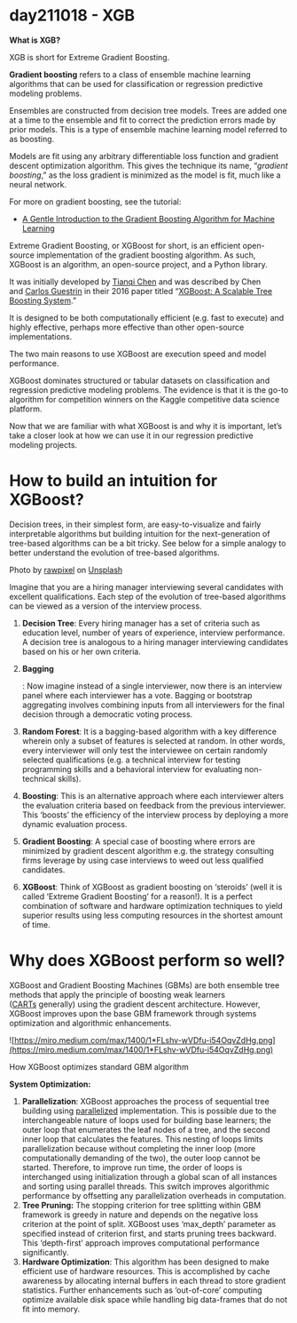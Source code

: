 # day211018 - XGB

**What is XGB?**

XGB is short for Extreme Gradient Boosting.

**Gradient boosting** refers to a class of ensemble machine learning algorithms that can be used for classification or regression predictive modeling problems.

Ensembles are constructed from decision tree models. Trees are added one at a time to the ensemble and fit to correct the prediction errors made by prior models. This is a type of ensemble machine learning model referred to as boosting.

Models are fit using any arbitrary differentiable loss function and gradient descent optimization algorithm. This gives the technique its name, “*gradient boosting*,” as the loss gradient is minimized as the model is fit, much like a neural network.

For more on gradient boosting, see the tutorial:

- [A Gentle Introduction to the Gradient Boosting Algorithm for Machine Learning](https://machinelearningmastery.com/gentle-introduction-gradient-boosting-algorithm-machine-learning/)

Extreme Gradient Boosting, or XGBoost for short, is an efficient open-source implementation of the gradient boosting algorithm. As such, XGBoost is an algorithm, an open-source project, and a Python library.

It was initially developed by [Tianqi Chen](https://www.linkedin.com/in/tianqi-chen-679a9856/) and was described by Chen and [Carlos Guestrin](https://homes.cs.washington.edu/~guestrin/index.html) in their 2016 paper titled “[XGBoost: A Scalable Tree Boosting System](https://arxiv.org/abs/1603.02754).”

It is designed to be both computationally efficient (e.g. fast to execute) and highly effective, perhaps more effective than other open-source implementations.

The two main reasons to use XGBoost are execution speed and model performance.

XGBoost dominates structured or tabular datasets on classification and regression predictive modeling problems. The evidence is that it is the go-to algorithm for competition winners on the Kaggle competitive data science platform.

Now that we are familiar with what XGBoost is and why it is important, let’s take a closer look at how we can use it in our regression predictive modeling projects.

# **How to build an intuition for XGBoost?**

Decision trees, in their simplest form, are easy-to-visualize and fairly interpretable algorithms but building intuition for the next-generation of tree-based algorithms can be a bit tricky. See below for a simple analogy to better understand the evolution of tree-based algorithms.

Photo by [rawpixel](https://unsplash.com/photos/cnseVhmbA7k?utm_source=unsplash&utm_medium=referral&utm_content=creditCopyText) on [Unsplash](https://unsplash.com/search/photos/interview?utm_source=unsplash&utm_medium=referral&utm_content=creditCopyText)

Imagine that you are a hiring manager interviewing several candidates with excellent qualifications. Each step of the evolution of tree-based algorithms can be viewed as a version of the interview process.

1. **Decision Tree**: Every hiring manager has a set of criteria such as education level, number of years of experience, interview performance. A decision tree is analogous to a hiring manager interviewing candidates based on his or her own criteria.
2. **Bagging**
    
    : Now imagine instead of a single interviewer, now there is an interview panel where each interviewer has a vote. Bagging or bootstrap aggregating involves combining inputs from all interviewers for the final decision through a democratic voting process.
    
3. **Random Forest**: It is a bagging-based algorithm with a key difference wherein only a subset of features is selected at random. In other words, every interviewer will only test the interviewee on certain randomly selected qualifications (e.g. a technical interview for testing programming skills and a behavioral interview for evaluating non-technical skills).
4. **Boosting**: This is an alternative approach where each interviewer alters the evaluation criteria based on feedback from the previous interviewer. This ‘boosts’ the efficiency of the interview process by deploying a more dynamic evaluation process.
5. **Gradient Boosting**: A special case of boosting where errors are minimized by gradient descent algorithm e.g. the strategy consulting firms leverage by using case interviews to weed out less qualified candidates.
6. **XGBoost**: Think of XGBoost as gradient boosting on ‘steroids’ (well it is called ‘Extreme Gradient Boosting’ for a reason!). It is a perfect combination of software and hardware optimization techniques to yield superior results using less computing resources in the shortest amount of time.

# **Why does XGBoost perform so well?**

XGBoost and Gradient Boosting Machines (GBMs) are both ensemble tree methods that apply the principle of boosting weak learners ([CARTs](https://www.datasciencecentral.com/profiles/blogs/introduction-to-classification-regression-trees-cart) generally) using the gradient descent architecture. However, XGBoost improves upon the base GBM framework through systems optimization and algorithmic enhancements.

![https://miro.medium.com/max/1400/1*FLshv-wVDfu-i54OqvZdHg.png](https://miro.medium.com/max/1400/1*FLshv-wVDfu-i54OqvZdHg.png)

How XGBoost optimizes standard GBM algorithm

**System Optimization:**

1. **Parallelization**: XGBoost approaches the process of sequential tree building using [parallelized](http://zhanpengfang.github.io/418home.html) implementation. This is possible due to the interchangeable nature of loops used for building base learners; the outer loop that enumerates the leaf nodes of a tree, and the second inner loop that calculates the features. This nesting of loops limits parallelization because without completing the inner loop (more computationally demanding of the two), the outer loop cannot be started. Therefore, to improve run time, the order of loops is interchanged using initialization through a global scan of all instances and sorting using parallel threads. This switch improves algorithmic performance by offsetting any parallelization overheads in computation.
2. **Tree Pruning:** The stopping criterion for tree splitting within GBM framework is greedy in nature and depends on the negative loss criterion at the point of split. XGBoost uses ‘max_depth’ parameter as specified instead of criterion first, and starts pruning trees backward. This ‘depth-first’ approach improves computational performance significantly.
3. **Hardware Optimization**: This algorithm has been designed to make efficient use of hardware resources. This is accomplished by cache awareness by allocating internal buffers in each thread to store gradient statistics. Further enhancements such as ‘out-of-core’ computing optimize available disk space while handling big data-frames that do not fit into memory.